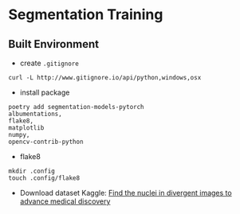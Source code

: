 # Segmentation Training

## Built Environment
- create `.gitignore`
```shell
curl -L http://www.gitignore.io/api/python,windows,osx
```

- install package
```
poetry add segmentation-models-pytorch
albumentations,
flake8,
matplotlib
numpy,
opencv-contrib-python
```

- flake8
```
mkdir .config
touch .config/flake8
```

- Download dataset
Kaggle: [Find the nuclei in divergent images to advance medical discovery](https://www.kaggle.com/c/data-science-bowl-2018/data)
